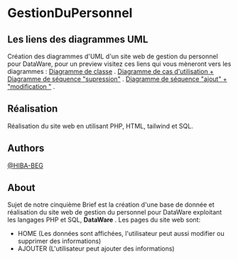# GestionDuPersonnel

## Les liens des diagrammes UML 
Création des diagrammes d'UML d'un site web de gestion du personnel pour DataWare, pour un preview visitez ces liens qui vous mèneront vers les diagrammes :
[Diagramme de classe](https://lucid.app/lucidchart/b03b8c4a-f7f4-48d7-9541-c66d6c07b153/edit?viewport_loc=-911%2C-186%2C4381%2C1936%2CHWEp-vi-RSFO&invitationId=inv_e6ed9273-6ba1-4455-bbd9-211f729cf3c6) .
[Diagramme de cas d'utilisation + Diagramme de séquence "supression"](https://lucid.app/lucidchart/0cd4edd6-0b38-45f0-a8cd-d5861be98384/edit?view_items=.Q4MOHSBDm2E&invitationId=inv_55586c00-c8a1-4a3f-b5f1-610c5fc3d5a8) .
[Diagramme de séquence "ajout" + "modification "](https://lucid.app/lucidchart/4b5c8a90-885c-4a0b-bc9d-7844d712fdda/edit?viewport_loc=183%2C217%2C3121%2C1378%2CeeCe8u-ZIJ.P&invitationId=inv_11f687f4-3863-4c93-aabb-04f6930e14d8) .


## Réalisation
Réalisation du site web en utilisant PHP, HTML, tailwind et SQL.


## Authors
[@HIBA-BEG](https://github.com/HIBA-BEG)


## About
Sujet de notre cinquième Brief est la création d'une base de donnée et réalisation du site web de gestion du personnel pour DataWare exploitant les langages PHP et SQL, **DataWare** .
Les pages du site web sont: 
- HOME (Les données sont affichées, l'utilisateur peut aussi modifier ou supprimer des informations)
- AJOUTER (L'utilisateur peut ajouter des informations)
